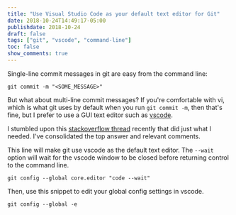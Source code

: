 ```yaml
---
title: "Use Visual Studio Code as your default text editor for Git"
date: 2018-10-24T14:49:17-05:00
publishdate: 2018-10-24
draft: false
tags: ["git", "vscode", "command-line"]
toc: false
show_comments: true
---
```


Single-line commit messages in git are easy from the command line:

```
git commit -m "<SOME_MESSAGE>"
```

But what about multi-line commit messages? If you're comfortable with vi, which is what git uses by default when you run `git commit -m`, then that's fine, but I prefer to use a GUI text editor such as [vscode](https://code.visualstudio.com/). 

I stumbled upon this [stackoverflow thread](https://stackoverflow.com/questions/30024353/how-to-use-visual-studio-code-as-default-editor-for-git) recently that did just what I needed. I've consolidated the top answer and relevant comments. 

This line will make git use vscode as the default text editor. The `--wait` option will wait for the vscode window to be closed before returning control to the command line.

```
git config --global core.editor "code --wait"
```

Then, use this snippet to edit your global config settings in vscode.

```
git config --global -e
```
